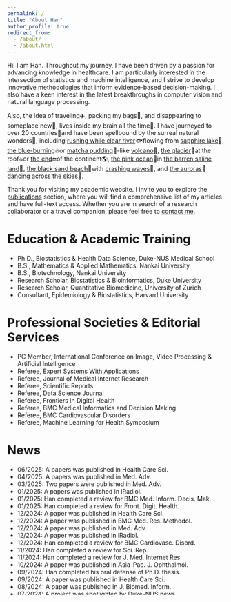 ```yaml
---
permalink: /
title: "About Han"
author_profile: true
redirect_from: 
  - /about/
  - /about.html
---
```


Hi! I am Han. Throughout my journey, I have been driven by a passion for advancing knowledge in healthcare. I am particularly interested in the intersection of statistics and machine intelligence, and I strive to develop innovative methodologies that inform evidence-based decision-making. I also have a keen interest in the latest breakthroughs in computer vision and natural language processing.

Also, the idea of traveling✈️, packing my bags🧳, and disappearing to someplace new📸, lives inside my brain all the time🧠. I have journeyed to over 20 countries🧭and have been spellbound by the surreal natural wonders🌄, including [rushing while clear river](/files/travel/river.jpg)🐟flowing from [sapphire lake](/files/travel/lake.jpg)🦢, [the blue-burning](/files/travel/blue_fire.jpg)🔥or [matcha pudding](/files/travel/matcha.jpg)🍵-like [volcano](/files/travel/volcano.jpg)🌋, [the glacier](/files/travel/glacier.jpg)🧊at the roof🔝or [the end](/files/travel/earth_end.jpg)🔚of the continent🌎, [the pink ocean](/files/travel/pink_lake.jpg)🦩in [the barren saline land](/files/travel/barren.jpg)🌵, [the black sand beach](/files/travel/black_beach.jpg)🐚with [crashing waves](/files/travel/waves.jpg)🌊, and [the auroras](/files/travel/aurora.jpg)🌌[dancing across the skies](/files/travel/aurora_dancing.jpg)🌠. 

Thank you for visiting my academic website. I invite you to explore the [publications](https://han-yuan-med.github.io/publications/) section, where you will find a comprehensive list of my articles and have full-text access. Whether you are in search of a research collaborator or a travel companion, please feel free to <a href="mailto:yuan.han@u.duke.nus.edu">contact me</a>.

# Education & Academic Training
* Ph.D., Biostatistics & Health Data Science, Duke-NUS Medical School
* B.S., Mathematics & Applied Mathematics, Nankai University
* B.S., Biotechnology, Nankai University
* Research Scholar, Biostatistics & Bioinformatics, Duke University
* Research Scholar, Quantitative Biomedicine, University of Zurich
* Consultant, Epidemiology & Biostatistics, Harvard University

# Professional Societies & Editorial Services
* PC Member, International Conference on Image, Video Processing & Artificial Intelligence
* Referee, Expert Systems With Applications
* Referee, Journal of Medical Internet Research
* Referee, Scientific Reports
* Referee, Data Science Journal
* Referee, Frontiers in Digital Health
* Referee, BMC Medical Informatics and Decision Making
* Referee, BMC Cardiovascular Disorders
* Referee, Machine Learning for Health Symposium

# News
<ul style="width: auto; height: 300px; overflow: auto">
  <li>06/2025: A papers was published in Health Care Sci.</li>
  <li>04/2025: A papers was published in Med. Adv.</li>
  <li>03/2025: Two papers were published in Med. Adv.</li>
  <li>01/2025: A papers was published in iRadiol.</li>
  <li>01/2025: Han completed a review for BMC Med. Inform. Decis. Mak.</li>
  <li>01/2025: Han completed a review for Front. Digit. Health.</li>
  <li>12/2024: A paper was published in Health Care Sci.</li>
  <li>12/2024: A paper was published in BMC Med. Res. Methodol.</li>
  <li>12/2024: A paper was published in Med. Adv.</li>
  <li>12/2024: A paper was published in iRadiol.</li>
  <li>12/2024: Han completed a review for BMC Cardiovasc. Disord.</li>
  <li>11/2024: Han completed a review for Sci. Rep.</li>
  <li>11/2024: Han completed a review for J. Med. Internet Res.</li>
  <li>10/2024: A paper was published in Asia-Pac. J. Ophthalmol.</li>
  <li>09/2024: Han completed his oral defense of Ph.D. thesis.</li>
  <li>09/2024: A paper was published in Health Care Sci.</li>
  <li>08/2024: A paper was published in J. Biomed. Inform.</li>
  <li>07/2024: A project was spotlighted by Duke-NUS news.</li>
  <li>07/2024: Two papers were published in Med. Adv.</li>
  <li>05/2024: Han completed three reviews for IVPAI, Full Paper Track.</li>
  <li>12/2023: A paper was published in IEEE Trans. Neural Netw. Learn. Syst.</li>
  <li>11/2023: Han made a poster presentation at AI Health Summit, Abstract Track.</li>
  <li>10/2023: Han completed a review for Expert Syst. Appl.</li>
  <li>10/2023: Han completed three reviews for ML4H, Full Paper Track.</li>
  <li>10/2023: A paper was published in J. Biomed. Inform.</li>
  <li>08/2023: A paper was published in Artif. Intell. Med.</li>
  <li>08/2023: Han completed a review for Expert Syst. Appl.</li>
  <li>07/2023: Han completed a review for Data Sci. J.</li>
  <li>07/2023: Han made a poster presentation at MIDL, Short Paper Track.</li>
  <li>07/2023: Han started his research scholar journey at Duke University.</li>
  <li>06/2023: A paper was published in STAR Protoc.</li>
  <li>05/2023: Han made two oral presentations at ICLR, Tiny Paper Track.</li>
  <li>03/2023: Han obtained the student accommodation awards of ICLR.</li>
  <li>12/2022: Han obtained the pre-doctoral research exchange awards.</li>
  <li>05/2022: A paper was published in J. Biomed. Inform.</li>
  <li>02/2022: A paper was published in J. Biomed. Inform.</li>
  <li>02/2022: Han obtained the runner-up of the annual student research symposium.</li>
  <li>01/2022: A paper was published in J. Biomed. Inform.</li>
  <li>01/2022: Han started his research scholar journey at University of Zurich.</li>
  <li>06/2021: A R package was officially released in CRAN.</li>
  <li>06/2021: A paper was published in J. Exp. Clin. Cancer Res.</li>
  <li>02/2021: Han made an oral presentation at ICMHI, Full Paper Track.</li>
  <li>10/2020: A paper was published in Front. Oncol.</li>
  <li>09/2020: A paper was published in Int. J. Biostat.</li>
  <li>08/2020: Han started his Ph.D. study at Duke-NUS Medical School.</li>
  <li>07/2019: Han started his consultant journey at Harvard University.</li>
  <li>06/2019: Han obtained his double B.S. degrees with distinction.</li>
  <li>12/2018: Han obtained the 3rd prize of excellent undergraduate scholarship.</li>
  <li>12/2017: Han obtained the 1st prize of excellent undergraduate scholarship.</li>
  <li>08/2017: Han started his macro research analyst journey at Founder Securities.</li>
  <li>12/2016: Han obtained the 1st prize of excellent undergraduate scholarship.</li>
  <li>08/2016: Han started his banking advisor journey at Bank of China.</li>
  <li>09/2015: Han started his undergraduate study at Nankai University.</li>
</ul>
